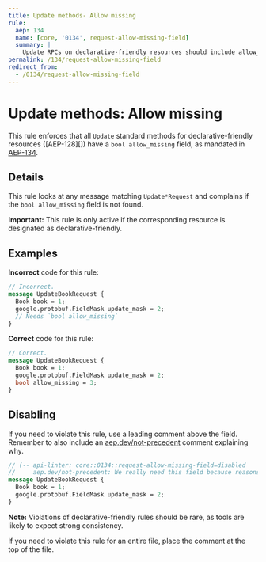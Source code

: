 ```yaml
---
title: Update methods- Allow missing
rule:
  aep: 134
  name: [core, '0134', request-allow-missing-field]
  summary: |
    Update RPCs on declarative-friendly resources should include allow_missing.
permalink: /134/request-allow-missing-field
redirect_from:
  - /0134/request-allow-missing-field
---
```


# Update methods: Allow missing

This rule enforces that all `Update` standard methods for declarative-friendly
resources ([AEP-128][]) have a `bool allow_missing` field, as mandated in
[AEP-134][].

## Details

This rule looks at any message matching `Update*Request` and complains if the
`bool allow_missing` field is not found.

**Important:** This rule is only active if the corresponding resource is
designated as declarative-friendly.

## Examples

**Incorrect** code for this rule:

```proto
// Incorrect.
message UpdateBookRequest {
  Book book = 1;
  google.protobuf.FieldMask update_mask = 2;
  // Needs `bool allow_missing`
}
```

**Correct** code for this rule:

```proto
// Correct.
message UpdateBookRequest {
  Book book = 1;
  google.protobuf.FieldMask update_mask = 2;
  bool allow_missing = 3;
}
```

## Disabling

If you need to violate this rule, use a leading comment above the field.
Remember to also include an [aep.dev/not-precedent][] comment explaining why.

```proto
// (-- api-linter: core::0134::request-allow-missing-field=disabled
//     aep.dev/not-precedent: We really need this field because reasons. --)
message UpdateBookRequest {
  Book book = 1;
  google.protobuf.FieldMask update_mask = 2;
}
```

**Note:** Violations of declarative-friendly rules should be rare, as tools are
likely to expect strong consistency.

If you need to violate this rule for an entire file, place the comment at the
top of the file.

[aep-134]: https://aep.dev/134
[aep-155]: https://aep.dev/155
[aep.dev/not-precedent]: https://aep.dev/not-precedent
